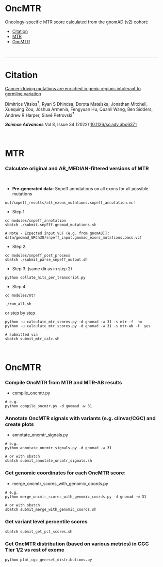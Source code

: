 # OncMTR
Oncology-specific MTR score calculated from the gnomAD (v2) cohort:
- [Citation](#citation)
- [MTR](#mtr)
- [OncMTR](#oncmtr)


<br>
<hr>


Citation
========
[Cancer-driving mutations are enriched in genic regions intolerant to germline variation](https://www.science.org/doi/full/10.1126/sciadv.abo6371)

Dimitrios Vitsios<b><sup>†</sup></b>, Ryan S Dhindsa, Dorota Matelska, Jonathan Mitchell, Xuequing Zou, Joshua Armenia, Fengyuan Hu, Quanli Wang, Ben Sidders, Andrew R Harper, Slavé Petrovski<b><sup>†</sup></b>

<b><i>Science Advances</b></i> Vol 8, Issue 34 (2022) [10.1126/sciadv.abo6371](10.1126/sciadv.abo6371)

<br/>

MTR
===

### Calculate original and AB_MEDIAN-filtered versions of MTR

<br>

- **Pre-generated data**: Snpeff annotations on all exons for all possible mutations
```
out/snpeff_results/all_exons_mutations.snpeff_annotation.vcf
```

- Step 1. 
```
cd modules/snpeff_annotation
sbatch ./submit.snpEff.gnomad_mutations.sh

# Note - Expected input VCF (e.g. from gnomAD)]:
data/gnomad_GRCh38/snpeff_input.gnomad_exons_mutations.pass.vcf
```


- Step 2.
```
cd modules/snpeff_post_process
sbatch ./submit_parse_snpeff_output.sh 
```


- Step 3. (same dir as in step 2)
```
python collate_hits_per_transcript.py  
```


- Step 4. 
```
cd modules/mtr

./run_all.sh
```

or step by step

```
python -u calculate_mtr_scores.py -d gnomad -w 31 -s mtr -f  no
python -u calculate_mtr_scores.py -d gnomad -w 31 -s mtr-ab -f  yes

# submitted via
sbatch submit_mtr_calc.sh
```


<br>


OncMTR
===

### Compile OncMTR from MTR and MTR-AB results
- compile_oncmtr.py

```
# e.g.
python compile_oncmtr.py -d gnomad -w 31
```



### Annotate OncMTR signals with variants (e.g. clinvar/CGC) and create plots
- annotate_oncmtr_signals.py

```
# e.g.
python annotate_oncmtr_signals.py -d gnomad -w 31

# or with sbatch
sbatch submit_annotate_oncmtr_signals.sh
```



### Get genomic coordinates for each OncMTR score:
- merge_oncmtr_scores_with_genomic_coords.py

```
# e.g.
python merge_oncmtr_scores_with_genomic_coords.py -d gnomad -w 31

# or with sbatch
sbatch submit_merge_with_genomic_coords.sh
```

### Get variant level percentile scores
```
sbatch submit_get_pct_scores.sh
```




### Get OncMTR distribution (based on various metrics) in CGC Tier 1/2 vs rest of exome
```
python plot_cgc_geneset_distributions.py
```
